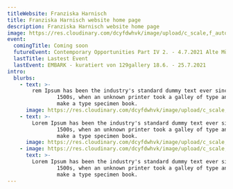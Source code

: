 ```yaml
---
titleWebsite: Franziska Harnisch
title: Franziska Harnisch website home page
description: Franziska Harnisch website home page
image: https://res.cloudinary.com/dcyfdwhvk/image/upload/c_scale,f_auto,q_100,w_2400/v1627987426/Franziska/51ca8d_7b0fad85309a42648991586eff093bf6_mv2_y8j0bm.webp
event:
  comingTitle: Coming soon
  futureEvent: Contemporary Opportunities Part IV 2. - 4.7.2021 Alte Münze
  lastTitle: Lastest Event
  lastEvent: EMBARK - kuratiert von 129gallery 18.6. - 25.7.2021
intro:
  blurbs:
    - text: >-
        rem Ipsum has been the industry's standard dummy text ever since the
                1500s, when an unknown printer took a galley of type and scrambled it to
                make a type specimen book.
      image: https://res.cloudinary.com/dcyfdwhvk/image/upload/c_scale,f_auto,q_100,w_2400/v1627998331/Franziska/P4278991_sja2al.jpg
    - text: >-
        Lorem Ipsum has been the industry's standard dummy text ever since the
                1500s, when an unknown printer took a galley of type and scrambled it to
                make a type specimen book.
      image: https://res.cloudinary.com/dcyfdwhvk/image/upload/c_scale,f_auto,q_100,w_2400/v1628770606/DSCF0736_uedij9.jpg
    - image: https://res.cloudinary.com/dcyfdwhvk/image/upload/c_scale,f_auto,q_100,w_2400/v1628760237/O-TON_im_blackegg_PollyFaber_Kulturnacht_HGW_14_09_2012_8_hq4cyh.jpg
      text: >-
        Lorem Ipsum has been the industry's standard dummy text ever since the
                1500s, when an unknown printer took a galley of type and scrambled it to
                make a type specimen book.
---
```

